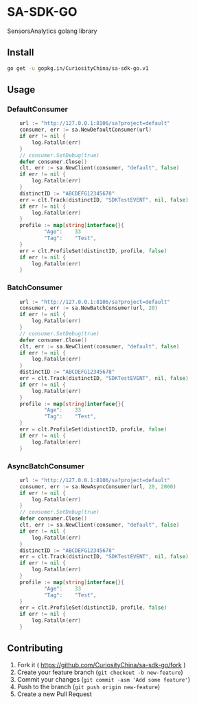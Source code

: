 SA-SDK-GO
==================
SensorsAnalytics golang library

## Install
``` bash
go get -u gopkg.in/CuriosityChina/sa-sdk-go.v1
```

## Usage
### DefaultConsumer
``` go
    url := "http://127.0.0.1:8106/sa?project=default"
    consumer, err := sa.NewDefaultConsumer(url)
    if err != nil {
		log.Fatalln(err)
	}
    // consumer.SetDebug(true)
    defer consumer.Close()
	clt, err := sa.NewClient(consumer, "default", false)
	if err != nil {
		log.Fatalln(err)
    }
    distinctID := "ABCDEFG12345678"
    err = clt.Track(distinctID, "SDKTestEVENT", nil, false)
	if err != nil {
		log.Fatalln(err)
    }
    profile := map[string]interface{}{
			"Age":    33
			"Tag":    "Test",
    }
    err = clt.ProfileSet(distinctID, profile, false)
    if err != nil {
        log.Fatalln(err)
    }
```

### BatchConsumer
``` go
    url := "http://127.0.0.1:8106/sa?project=default"
    consumer, err := sa.NewBatchConsumer(url, 20)
    if err != nil {
        log.Fatalln(err)
    }
    // consumer.SetDebug(true)
    defer consumer.Close()
	clt, err := sa.NewClient(consumer, "default", false)
	if err != nil {
		log.Fatalln(err)
    }
    distinctID := "ABCDEFG12345678"
    err = clt.Track(distinctID, "SDKTestEVENT", nil, false)
	if err != nil {
		log.Fatalln(err)
    }
    profile := map[string]interface{}{
			"Age":    33
			"Tag":    "Test",
    }
    err = clt.ProfileSet(distinctID, profile, false)
    if err != nil {
		log.Fatalln(err)
    }
```

### AsyncBatchConsumer
``` go
    url := "http://127.0.0.1:8106/sa?project=default"
    consumer, err := sa.NewAsyncConsumer(url, 20, 2000)
    if err != nil {
        log.Fatalln(err)
    }
    // consumer.SetDebug(true)
    defer consumer.Close()
	clt, err := sa.NewClient(consumer, "default", false)
	if err != nil {
		log.Fatalln(err)
    }
    distinctID := "ABCDEFG12345678"
    err = clt.Track(distinctID, "SDKTestEVENT", nil, false)
	if err != nil {
		log.Fatalln(err)
    }
    profile := map[string]interface{}{
			"Age":    33
			"Tag":    "Test",
    }
    err = clt.ProfileSet(distinctID, profile, false)
    if err != nil {
		log.Fatalln(err)
    }
```

## Contributing

1. Fork it ( https://github.com/CuriosityChina/sa-sdk-go/fork )
2. Create your feature branch (`git checkout -b new-feature`)
3. Commit your changes (`git commit -asm 'Add some feature'`)
4. Push to the branch (`git push origin new-feature`)
5. Create a new Pull Request